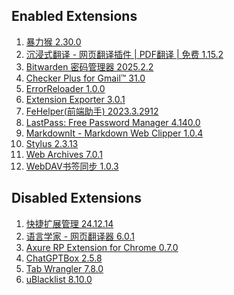 ## Enabled Extensions

1.  [暴力猴 2.30.0](https://chrome.google.com/webstore/detail/jinjaccalgkegednnccohejagnlnfdag "一个开源的用户脚本管理器，支持很多浏览器")
2.  [沉浸式翻译 - 网页翻译插件 | PDF翻译 | 免费 1.15.2](https://chrome.google.com/webstore/detail/bpoadfkcbjbfhfodiogcnhhhpibjhbnh "【沉浸式翻译】免费的（原文/译文）双语对照网页翻译插件，支持PDF翻译（保留排版），视频双语字幕翻译（Youtube, Netflix），EPUB电子书翻译；支持人工智能AI翻译大模型（OpenAI (ChatGPT)、DeepL、Gemini(Bard) 等）")
3.  [Bitwarden 密码管理器 2025.2.2](https://chrome.google.com/webstore/detail/nngceckbapebfimnlniiiahkandclblb "无论是在家中、工作中还是在旅途中，Bitwarden 都可以轻松地保护您的所有密码、通行密钥和敏感信息。")
4.  [Checker Plus for Gmail™ 31.0](https://chrome.google.com/webstore/detail/oeopbcgkkoapgobdbedcemjljbihmemj "无需打开 Gmail 或 Inbox，即可收到桌面邮件通知，方便地查看、收听或删除邮件，并且支持多账户。")
5.  [ErrorReloader 1.0.0](https://chrome.google.com/webstore/detail/ofgjmebbmpcafcakjjohohbkpaelicfm "auto reload when page error, on ERR_CONNECTION_RESET、ERR_CONNECTION_TIMED_OUT、ERR_NAME_NOT_RESOLVED、DNS_PROBE_FINISHED_NXDOMAIN")
6.  [Extension Exporter 3.0.1](https://chrome.google.com/webstore/detail/doikmfpjbcjjimnbablebijofdbgfepb "Export name and URL of all installed extensions into an HTML file.")
7.  [FeHelper(前端助手) 2023.3.2912](https://chrome.google.com/webstore/detail/pkgccpejnmalmdinmhkkfafefagiiiad "JSON自动格式化、手动格式化，支持排序、解码、下载等，更多功能可在配置页按需安装！")
8.  [LastPass: Free Password Manager 4.140.0](https://chrome.google.com/webstore/detail/hdokiejnpimakedhajhdlcegeplioahd "LastPass is an award-winning password manager for secure credential management on any device.")
9.  [MarkdownIt - Markdown Web Clipper 1.0.4](https://chrome.google.com/webstore/detail/iofmjgmjclmdokphppphfhnnjbcddaom "Markdown any web content")
10.  [Stylus 2.3.13](https://chrome.google.com/webstore/detail/clngdbkpkpeebahjckkjfobafhncgmne "Stylus 是一个调整网页外观的用户样式管理器。它可以让您轻松为许多热门网站安装主题和皮肤。")
11.  [Web Archives 7.0.1](https://chrome.google.com/webstore/detail/hkligngkgcpcolhcnkgccglchdafcnao "View archived and cached versions of web pages on various search engines, such as the Wayback Machine and Archive.is.")
12.  [WebDAV书签同步 1.0.3](https://chrome.google.com/webstore/detail/opacelalohmnjnjiekmebpajbomjiejc "一个简单的 Chrome 扩展，用于通过 WebDAV 在不同设备间同步浏览器书签。")

## Disabled Extensions

1.  [快捷扩展管理 24.12.14](https://chrome.google.com/webstore/detail/pbgjpgbpljobkekbhnnmlikbbfhbhmem "一键管理所有扩展，快速激活、禁用、卸载插件。")
2.  [语言学家 - 网页翻译器 6.0.1](https://chrome.google.com/webstore/detail/gbefmodhlophhakmoecijeppjblibmie "翻译网页和文本、词典、历史记录、离线和自定义翻译器")
3.  [Axure RP Extension for Chrome 0.7.0](https://chrome.google.com/webstore/detail/dogkpdfcklifaemcdfbildhcofnopogp "An extension that allows viewing of locally published Axure RP prototypes (HTML files) from Google Chrome.")
4.  [ChatGPTBox 2.5.8](https://chrome.google.com/webstore/detail/eobbhoofkanlmddnplfhnmkfbnlhpbbo "Integrating ChatGPT into your browser deeply, everything you need is here")
5.  [Tab Wrangler 7.8.0](https://chrome.google.com/webstore/detail/egnjhciaieeiiohknchakcodbpgjnchh "自动关闭不常用的标签页，并允许您轻松还原找回它们")
6.  [uBlacklist 8.10.0](https://chrome.google.com/webstore/detail/pncfbmialoiaghdehhbnbhkkgmjanfhe "在谷歌的搜索结果中屏蔽特定的网站显示。")